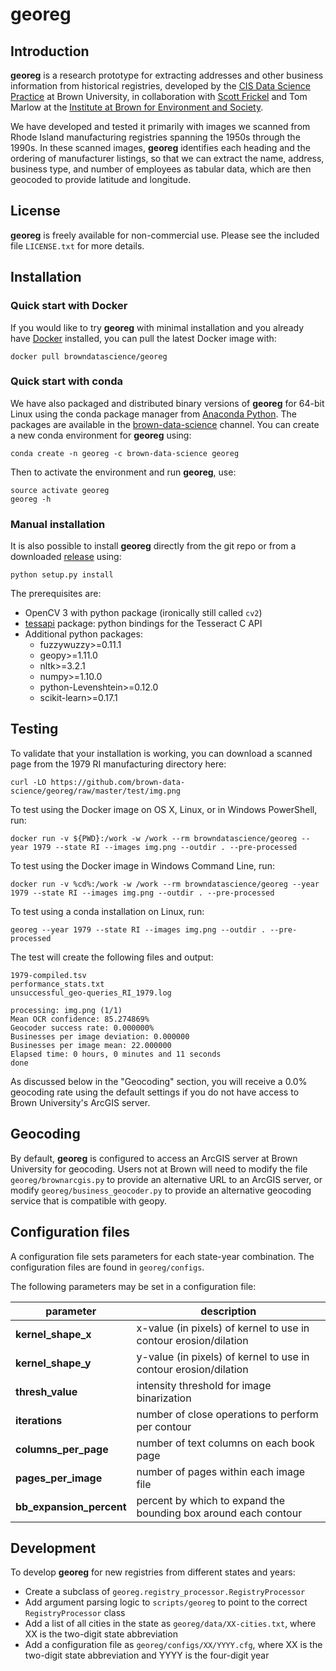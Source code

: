 # georeg

## Introduction

**georeg** is a research prototype for extracting addresses and other business
information from historical registries, developed by the
[CIS Data Science Practice](https://brown.edu/cis/data-science)
at Brown University, in collaboration with
[Scott Frickel](https://www.brown.edu/academics/institute-environment-society/people/details/scott-frickel)
and Tom Marlow at the
[Institute at Brown for Environment and
Society](https://www.brown.edu/academics/institute-environment-society/).

We have developed and tested it primarily with images we scanned from Rhode
Island manufacturing registries spanning the 1950s through the 1990s. In these
scanned images, **georeg** identifies each heading and the ordering of
manufacturer listings, so that we can extract the name, address, business type,
and number of employees as tabular data, which are then geocoded to provide
latitude and longitude.

## License

**georeg** is freely available for non-commercial use. Please see the included
file `LICENSE.txt` for more details.

## Installation

### Quick start with Docker

If you would like to try **georeg** with minimal installation and you already
have [Docker](https://www.docker.com) installed, you can pull the latest Docker
image with:

    docker pull browndatascience/georeg

### Quick start with conda

We have also packaged and distributed binary versions of **georeg** for 64-bit
Linux using the conda package manager from [Anaconda Python](https://www.continuum.io/anaconda-overview). The packages are available in the
[brown-data-science](https://anaconda.org/brown-data-science) channel. You
can create a new conda environment for **georeg** using:

    conda create -n georeg -c brown-data-science georeg

Then to activate the environment and run **georeg**, use:

    source activate georeg
    georeg -h

### Manual installation

It is also possible to install **georeg** directly from the git repo or from a
downloaded [release](https://github.com/brown-data-science/georeg/releases)
using:

    python setup.py install

The prerequisites are:

* OpenCV 3 with python package (ironically still called `cv2`)
* [tessapi](https://bitbucket.org/brown-data-science/tessapi) package: python bindings for the Tesseract C API
* Additional python packages:
    * fuzzywuzzy>=0.11.1
    * geopy>=1.11.0
    * nltk>=3.2.1
    * numpy>=1.10.0
    * python-Levenshtein>=0.12.0
    * scikit-learn>=0.17.1

## Testing

To validate that your installation is working, you can download a scanned page
from the 1979 RI manufacturing directory here:

    curl -LO https://github.com/brown-data-science/georeg/raw/master/test/img.png

To test using the Docker image on OS X, Linux, or in Windows PowerShell, run:

    docker run -v ${PWD}:/work -w /work --rm browndatascience/georeg --year 1979 --state RI --images img.png --outdir . --pre-processed

To test using the Docker image in Windows Command Line, run:

    docker run -v %cd%:/work -w /work --rm browndatascience/georeg --year 1979 --state RI --images img.png --outdir . --pre-processed

To test using a conda installation on Linux, run:

    georeg --year 1979 --state RI --images img.png --outdir . --pre-processed

The test will create the following files and output:

    1979-compiled.tsv
    performance_stats.txt
    unsuccessful_geo-queries_RI_1979.log

    processing: img.png (1/1)
    Mean OCR confidence: 85.274869%
    Geocoder success rate: 0.000000%
    Businesses per image deviation: 0.000000
    Businesses per image mean: 22.000000
    Elapsed time: 0 hours, 0 minutes and 11 seconds
    done

As discussed below in the "Geocoding" section, you will receive a 0.0%
geocoding rate using the default settings if you do not have access to Brown
University's ArcGIS server.

## Geocoding

By default, **georeg** is configured to access an ArcGIS server at Brown
University for geocoding. Users not at Brown will need to modify the file
`georeg/brownarcgis.py` to provide an alternative URL to an ArcGIS server,
or modify `georeg/business_geocoder.py` to provide an alternative
geocoding service that is compatible with geopy.

## Configuration files

A configuration file sets parameters for each state-year combination. The
configuration files are found in `georeg/configs`.

The following parameters may be set in a configuration file:

| parameter | description |
| --- | --- |
| **kernel\_shape\_x** | x-value (in pixels) of kernel to use in contour erosion/dilation |
| **kernel\_shape\_y** | y-value (in pixels) of kernel to use in contour erosion/dilation |
| **thresh\_value** | intensity threshold for image binarization |
| **iterations** | number of close operations to perform per contour |
| **columns\_per\_page** | number of text columns on each book page |
| **pages\_per\_image** | number of pages within each image file |
| **bb\_expansion\_percent** | percent by which to expand the bounding box around each contour |

## Development

To develop **georeg** for new registries from different states and years:

* Create a subclass of `georeg.registry_processor.RegistryProcessor` 
* Add argument parsing logic to `scripts/georeg` to point to the correct
  `RegistryProcessor` class
* Add a list of all cities in the state as `georeg/data/XX-cities.txt`,
  where XX is the two-digit state abbreviation
* Add a configuration file as `georeg/configs/XX/YYYY.cfg`, where XX is
  the two-digit state abbreviation and YYYY is the four-digit year
